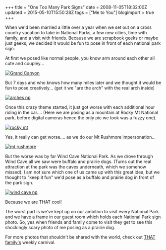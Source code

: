 +++
title = "One Too Many Park Signs"
date = 2008-11-05T18:32:00Z
updated = 2015-05-10T15:50:28Z
tags = ["Me to You"]
blogimport = true 
+++

When we'd been married a little over a year when we set out on a cross country vacation to take in National Parks, a few new cities, time with family, and a visit with friends.    Because we are scrapbook geeks or maybe just geeks, we decided it would be fun to pose in front of each national park sign.  

At first we posed like normal people, you know arm around each other all cute and coupley...

  [![Grand Canyon](https://latc.s3.amazonaws.com/wp-content/uploads/2008/11/grand-canyon-thumb.jpg)](https://latc.s3.amazonaws.com/wp-content/uploads/2008/11/grand-canyon.jpg) 

But 7 days and who knows how many miles later and we thought it would be fun to pose creatively...  (get it we "are the arch" with the real arch inside)

[![arches np](https://latc.s3.amazonaws.com/wp-content/uploads/2008/11/arches-np-thumb.jpg)](https://latc.s3.amazonaws.com/wp-content/uploads/2008/11/arches-np.jpg) 

Once this crazy theme started, it just got worse with each additional hour riding in the car.... (Here we are posing as a mountain at Rocky Mt National park, before digital cameras hence the only pic we took was a fuzzy one).

 [![rocky mt](https://latc.s3.amazonaws.com/wp-content/uploads/2008/11/rocky-mt-thumb.jpg)](https://latc.s3.amazonaws.com/wp-content/uploads/2008/11/rocky-mt.jpg)

Yes, it really can get worse.... as we do our Mt Rushmore impersonation...

[![mt rushmore](https://latc.s3.amazonaws.com/wp-content/uploads/2008/11/mt-rushmore-thumb.jpg)](https://latc.s3.amazonaws.com/wp-content/uploads/2008/11/mt-rushmore.jpg)

But the worse was by far Wind Cave National Park.  As we drove through Wind Cave all we saw were buffalo and prairie dogs.  (Turns out the real attraction at the park was the caves underneath, which we somehow missed). I am not sure which one of us came up with this great idea, but we thought to "keep it fun" we'd pose as a buffalo and prairie dog in front of the park sign.

[![wind cave np](https://latc.s3.amazonaws.com/wp-content/uploads/2008/11/wind-cave-np-thumb.jpg)](https://latc.s3.amazonaws.com/wp-content/uploads/2008/11/wind-cave-np.jpg) 

Because we are THAT cool!

The worst part is we've kept up on our ambition to visit every National Park and we have a frame in our guest room which holds each National Park sign photo.  So, yes when friends and family come to visit they get to see this shockingly scary photo of me posing as a prairie dog.  

For more photos that shouldn't be shared with the world, check out [THAT family's](http://www.wearethatfamily.com) weekly carnival.  
